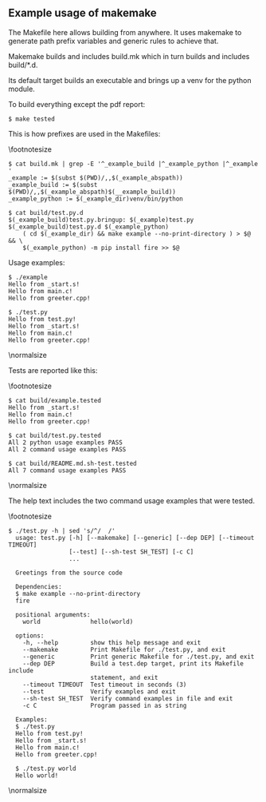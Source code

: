 ## Example usage of makemake

The Makefile here allows building from anywhere. It uses makemake to generate path prefix 
variables and generic rules to achieve that. 

Makemake builds and includes build.mk which in turn builds and includes build/*.d. 

Its default target builds an executable and brings up a venv for the python module.

To build everything except the pdf report:
```
$ make tested
```

This is how prefixes are used in the Makefiles:

\footnotesize
~~~ {.sh}
$ cat build.mk | grep -E '^_example_build |^_example_python |^_example '
_example := $(subst $(PWD)/,,$(_example_abspath))
_example_build := $(subst $(PWD)/,,$(_example_abspath)$(__example_build))
_example_python := $(_example_dir)venv/bin/python

~~~

~~~ {.sh}
$ cat build/test.py.d
$(_example_build)test.py.bringup: $(_example)test.py $(_example_build)test.py.d $(_example_python)
	( cd $(_example_dir) && make example --no-print-directory ) > $@ && \
	$(_example_python) -m pip install fire >> $@

~~~

Usage examples:

~~~ {.sh}
$ ./example
Hello from _start.s!
Hello from main.c!
Hello from greeter.cpp!

$ ./test.py
Hello from test.py!
Hello from _start.s!
Hello from main.c!
Hello from greeter.cpp!

~~~
\normalsize

Tests are reported like this:

\footnotesize
~~~ {.sh}
$ cat build/example.tested
Hello from _start.s!
Hello from main.c!
Hello from greeter.cpp!

$ cat build/test.py.tested
All 2 python usage examples PASS
All 2 command usage examples PASS

~~~
```
$ cat build/README.md.sh-test.tested
All 7 command usage examples PASS
```
\normalsize

The help text includes the two command usage examples that were tested.

\footnotesize
~~~ {.sh}
$ ./test.py -h | sed 's/^/  /'
  usage: test.py [-h] [--makemake] [--generic] [--dep DEP] [--timeout TIMEOUT]
                 [--test] [--sh-test SH_TEST] [-c C]
                 ...
  
  Greetings from the source code
  
  Dependencies:
  $ make example --no-print-directory
  fire
  
  positional arguments:
    world              hello(world)
  
  options:
    -h, --help         show this help message and exit
    --makemake         Print Makefile for ./test.py, and exit
    --generic          Print generic Makefile for ./test.py, and exit
    --dep DEP          Build a test.dep target, print its Makefile include
                       statement, and exit
    --timeout TIMEOUT  Test timeout in seconds (3)
    --test             Verify examples and exit
    --sh-test SH_TEST  Verify command examples in file and exit
    -c C               Program passed in as string
  
  Examples:
  $ ./test.py
  Hello from test.py!
  Hello from _start.s!
  Hello from main.c!
  Hello from greeter.cpp!
  
  $ ./test.py world
  Hello world!
~~~
\normalsize
